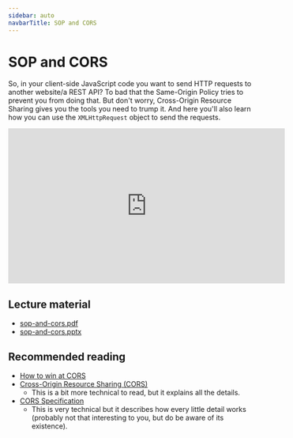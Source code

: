 ```yaml
---
sidebar: auto
navbarTitle: SOP and CORS
---
```


# SOP and CORS
So, in your client-side JavaScript code you want to send HTTP requests to another website/a REST API? To bad that the Same-Origin Policy tries to prevent you from doing that. But don't worry, Cross-Origin Resource Sharing gives you the tools you need to trump it. And here you'll also learn how you can use the `XMLHttpRequest` object to send the requests.

<iframe width="560" height="314" src="https://www.youtube.com/embed/Pv6P8B_iJTc" frameborder="0" allow="accelerometer; autoplay; encrypted-media; gyroscope; picture-in-picture" allowfullscreen></iframe>

## Lecture material
* [sop-and-cors.pdf](sop-and-cors.pdf)
* [sop-and-cors.pptx](sop-and-cors.pptx)

## Recommended reading
* [How to win at CORS](https://jakearchibald.com/2021/cors/)
* [Cross-Origin Resource Sharing (CORS)](https://developer.mozilla.org/en-US/docs/Web/HTTP/CORS)
    * This is a bit more technical to read, but it explains all the details.
* [CORS Specification](https://www.w3.org/TR/cors/)
    * This is very technical but it describes how every little detail works (probably not that interesting to you, but do be aware of its existence).

